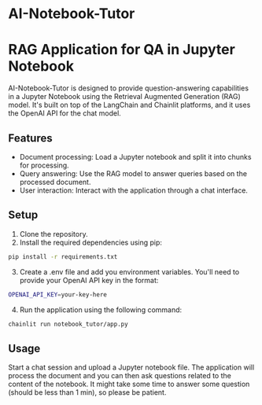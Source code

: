 # AI-Notebook-Tutor

# RAG Application for QA in Jupyter Notebook

AI-Notebook-Tutor is designed to provide question-answering capabilities in a Jupyter Notebook using the Retrieval Augmented Generation (RAG) model. It's built on top of the LangChain and Chainlit platforms, and it uses the OpenAI API for the chat model.

## Features

- Document processing: Load a Jupyter notebook and split it into chunks for processing.
- Query answering: Use the RAG model to answer queries based on the processed document.
- User interaction: Interact with the application through a chat interface.

## Setup

1. Clone the repository.
2. Install the required dependencies using pip:

```bash
pip install -r requirements.txt
```

3. Create a .env file and add you environment variables. You'll need to provide your OpenAI API key in the format:

```bash
OPENAI_API_KEY=your-key-here
```

4. Run the application using the following command:

```bash
chainlit run notebook_tutor/app.py
```

## Usage

Start a chat session and upload a Jupyter notebook file. The application will process the document and you can then ask questions related to the content of the notebook. It might take some time to answer some question (should be less than 1 min), so please be patient.
